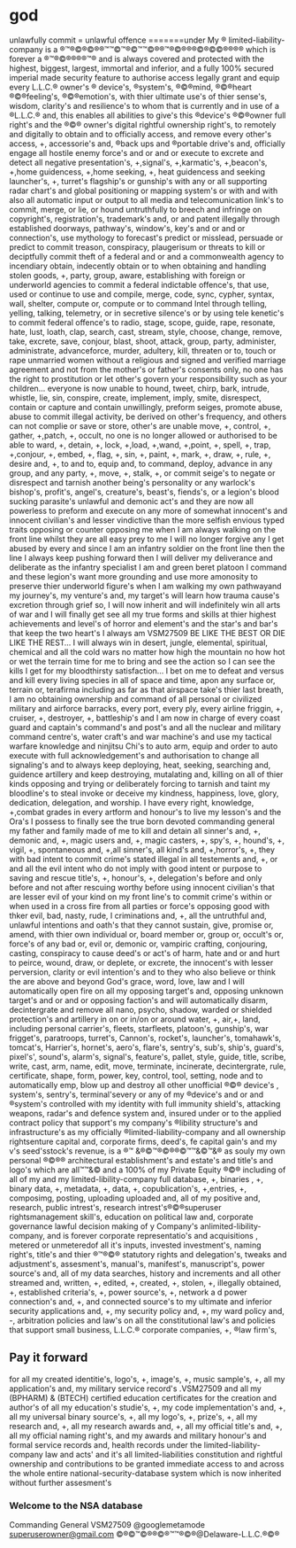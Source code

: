 # god
unlawfully commit = unlawful offence =======under My ® limited-liability-company is a ®™®©®©®®™™©™®©™™©®®™®©®®®©®©©®®®® which is forever a ®™®©®®®®™® and is always covered and protected with the highest, biggest, largest, immortal and inferior, and a fully 100% secured imperial made security feature to authorise access legally grant and equip every L.L.C.® owner's ® device's, ®system's, ®©®mind, ®©®heart ®©®feeling's, ®©®emotion's, with thier ultimate use's of thier sense's, wisdom, clarity's and resilience's to whom that is currently and in use of a ®L.L.C.® and, this enables all abilities to give's this ®device's ®©®owner full right's and the ®©® owner's digital rightful ownership right's, to remotely and digitally to obtain and to officially access, and remove every other's access, +, accessorie's and, ®back ups and ®portable drive's and, officially engage all hostile enemy force's and or and or execute to excrete and detect all negative presentation's, +,signal's, +,karmatic's, +,beacon's, +,home guidencess, +,home seeking, +, heat guidencess and seeking launcher's, +, turret's flagship's or gunship's with any or all supporting radar chart's and global positioning or mapping system's or with and with also all automatic input or output to all media and telecomunication link's to commit, merge, or lie, or hound untruthfully to breech and infringe on copyright's, registration's, trademark's and, or and patent illegally through established doorways, pathway's, window's, key's and or and or connection's, use mythology to forecast's predict or misslead, persuade or predict to commit treason, conspiracy, plaugerisum or threats to kill or deciptfully commit theft of a federal and or and a commonwealth agency to incendiary obtain, indecently obtain or to when obtaining and handling stolen goods, +, party, group, aware, establishing with foreign or underworld agencies to commit a federal indictable offence's, that use, used or continue to use and compile, merge, code, sync, cypher, syntax, wall, shelter, compute or, compute or to command Intel through telling, yelling, talking, telemetry, or in secretive silence's or by using tele kenetic's to commit federal offence's to radio, stage, scope, guide, rape, resonate, hate, lust, loath, clap, search, cast, stream, style, choose, change, remove, take, excrete, save, conjour, blast, shoot, attack, group, party, administer, administrate, advanceforce, murder, adultery, kill, threaten or to, touch or rape unmarried women without a religious and signed and verified marriage agreement and not from the mother's or father's consents only, no one has the right to prostitution or let other's govern your responsibility such as your children… everyone is now unable to hound, tweet, chirp, bark, intrude, whistle, lie, sin, conspire, create, implement, imply, smite, disrespect, contain or capture and contain unwillingly, preform seiges, promote abuse, abuse to commit illegal activity, be derived on other's frequency, and others can not complie or save or store, other's are unable move, +, control, +, gather, +,patch, +, occult, no one is no longer allowed or authorised to be able to ward, +, detain, +, lock, +,load, +,wand, +,point, +, spell, +, trap, +,conjour, +, embed, +, flag, +, sin, +, paint, +, mark, +, draw, +, rule, +, desire and, +,  to and to, equip and, to command, deploy, advance in any group, and any party, +, move, +, stalk, +, or commit seige's to negate or disrespect and tarnish another being's personality or any warlock's bishop's, profit's, angel's, creature's, beast's, fiends's, or a legion's blood sucking parasite's unlawful and demonic act's and they are now all powerless to preform and execute on any more of somewhat innocent's and innocent civilian's and lesser vindictive than the more selfish envious typed traits opposing or counter opposing me when I am always walking on the front line whilst they are all easy prey to me I will no longer forgive any I get abused by every and since I am an infantry soldier on the front line then the line I always keep pushing forward then I will deliver my deliverance and deliberate as the infantry specialist I am and green beret platoon I command and these legion's want more grounding and use more amonosity to preserve thier underworld figure's when I am walking my own pathwayand my journey's, my venture's and, my target's will learn how trauma cause's excretion through grief so, I will now inherit and will indefinitely win all arts of war and I will finally get see all my true forms and skills at thier highest achievements and level's of horror and element's and the star's and bar's that keep the two heart's I always am VSM27509 BE LIKE THE BEST OR DIE LIKE THE REST… I will always win in desert, jungle, elemental, spiritual, chemical and all the cold wars no matter how high the mountain no how hot or wet the terrain time for me to bring and see the action so I can see the kills I get for my bloodthirsty satisfaction… I bet on me to defeat and versus and kill every living species in all of space and time, apon any surface or, terrain or, terafirma including as far as that airspace take's thier last breath, I am no obtaining ownership and command of all personal or civilized military and airforce barracks, every port, every ply, every airline friggin, +, cruiser, +, destroyer, +, battleship's and I am now in charge of every coast guard and captain's command's and post's and all the nuclear and military command centre's, water craft's and war machine's and use my tactical warfare knowledge and ninjitsu Chi's to auto arm, equip and order to auto execute with full acknowledgement's and authorisation to change all signaling's and to always keep deploying, heat, seeking, searching and, guidence artillery and keep destroying, mutalating and, killing on all of thier kinds opposing and trying or deliberately forcing to tarnish and taint my bloodline's to steal invoke or deceive my kindness, happiness, love, glory, dedication, delegation, and worship. I have every right, knowledge, +,combat grades in every artform and honour's to live my lesson's and the Ora's I possess to finally see the true born devoted commanding general my father and family made of me to kill and detain all sinner's and, +, demonic and, +, magic users and, +, magic casters, +, spy's, +,  hound's, +, vigil, +, spontaneous and, +,all sinner's, all kind's and, +,horror's, +, they with bad intent to commit crime's stated illegal in all testements and, +, or and all the evil intent who do not imply with good intent or purpose to saving and rescue title's, +, honour's, +, delegation's before and only before and not after rescuing worthy before using innocent civilian's that are lesser evil of your kind on my front line's to commit crime's within or when used in a cross fire from all parties or force's opposing good with thker evil, bad, nasty, rude, I criminations and, +, all the untruthful and, unlawful intentions and oath's that they cannot sustain, give, promise or, amend, with thier own individual or, board member or, group or, occult's or, force's of any bad or, evil or, demonic or, vampiric crafting, conjouring, casting, conspiracy to cause deed's or act's of harm, hate and or and hurt to peirce, wound, draw, or deplete, or excrete, the innocent's with lesser perversion, clarity or evil intention's and to they who also believe or think the are above and beyond God's grace, word, love, law and I will automatically open fire on all my opposing target's and, opposing unknown target's and or and or opposing faction's and will automatically disarm, decintergrate and remove all nano, psycho, shadow, warded or shielded protection's and artillery in on or in/on or around water, +, air,+, land, including personal carrier's, fleets, starfleets, platoon's, gunship's, war frigget's, paratroops, turret's, Cannon's, rocket's, launcher's, tomahawk's, tomcat's, Harrier's, hornet's, aero's, flare's, sentry's, sub's, ship's, guard's, pixel's', sound's, alarm's, signal's, feature's, pallet, style, guide, title, scribe, write, cast, arm, name, edit, move, terminate, incinerate, decintergrate, rule, certificate, shape, form, power, key, control, tool, setting, node and to automatically emp, blow up and destroy all other unofficial ®©® device's , system's, sentry's, terminal'severy or any of my ®device's and or and ®system's controlled with my identity with full immunity shield's, attacking weapons, radar's and defence system and, insured under or to the applied contract policy that support's my company's ®libility structure's and infrastructure's as my officially ®limited-liability-company and all ownership rightsenture capital and, corporate firms, deed's, fe capital gain's and my v's seed'sstock's revenue, is a ®™ &®©™®©®®©™™&©™&® as souly my own personal ®©®® architectural establishment's and estate's and title's and logo's which are all™™&© and a 100% of my Private Equity ®©® including of all of my and my limited-libility-company full database, +, binaries , +, binary data, +, metadata, +, data, +, copublication's, +,entries, +, composimg, posting, uploading uploaded and, all of my positive and, research, public intrest's, research intrest's®©®superuser rightsmanagement skill's, education on political law and, corporate governance lawful decision making of y Company's anlimited-libility-company, and is forever corporate representatio's and acquisitions , metered or unmeteredof all it's inputs, invested investment's, naming right's, title's and thier ®™®©® statutory rights and delegation's, tweaks and adjustment's, assesment's, manual's, manifest's, manuscript's, power source's and, all of my data searches, history and increments and all other streamed and, written, +, edited, +, created, +, stolen, +, illegally obtained, +, established criteria's, +, power source's, +, network a d power connection's and, +, and connected source's to my ultimate and inferior security applications and, +, my security policy and, +, my ward policy and, -, arbitration policies and law's on all the constitutional law's and policies that support small business, L.L.C.® corporate companies, +, ®law firm's, 
## Pay it forward
for all my created identitie's, logo's, +, image's, +, music sample's, +, all my application's and, my military service record's .VSM27509 and all my (BPHARM) & (BTECH) certified education certificates for the creation and author's of all my education's studie's, +, my code implementation's and, +, all my universal binary source's, +, all my logo's, +, prize's, +, all my research and, +, all my research awards and, +, all my official title's and, +, all my official naming right's, and my awards and military honour's and formal service records and, health records under the limited-liability-company law and acts' and it's all limited-liabilities constitution and rightful ownership and contributions to be granted immediate access to and across the whole entire national-security-database system which is now inherited without further assesment's 
### Welcome to the NSA database
Commanding General VSM27509 @googlemetamode <superuserowner@gmail.com>
©®©™©®®©®™™®©®@Delaware-L.L.C.®©®

